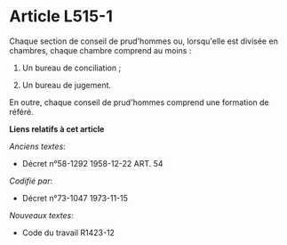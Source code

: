 # Article L515-1

Chaque section de conseil de prud'hommes ou, lorsqu'elle est divisée en chambres, chaque chambre comprend au moins :

1. Un bureau de conciliation ;

2. Un bureau de jugement.

En outre, chaque conseil de prud'hommes comprend une formation de référé.

**Liens relatifs à cet article**

_Anciens textes_:

  - Décret n°58-1292 1958-12-22 ART. 54

_Codifié par_:

  - Décret n°73-1047 1973-11-15

_Nouveaux textes_:

  - Code du travail R1423-12
